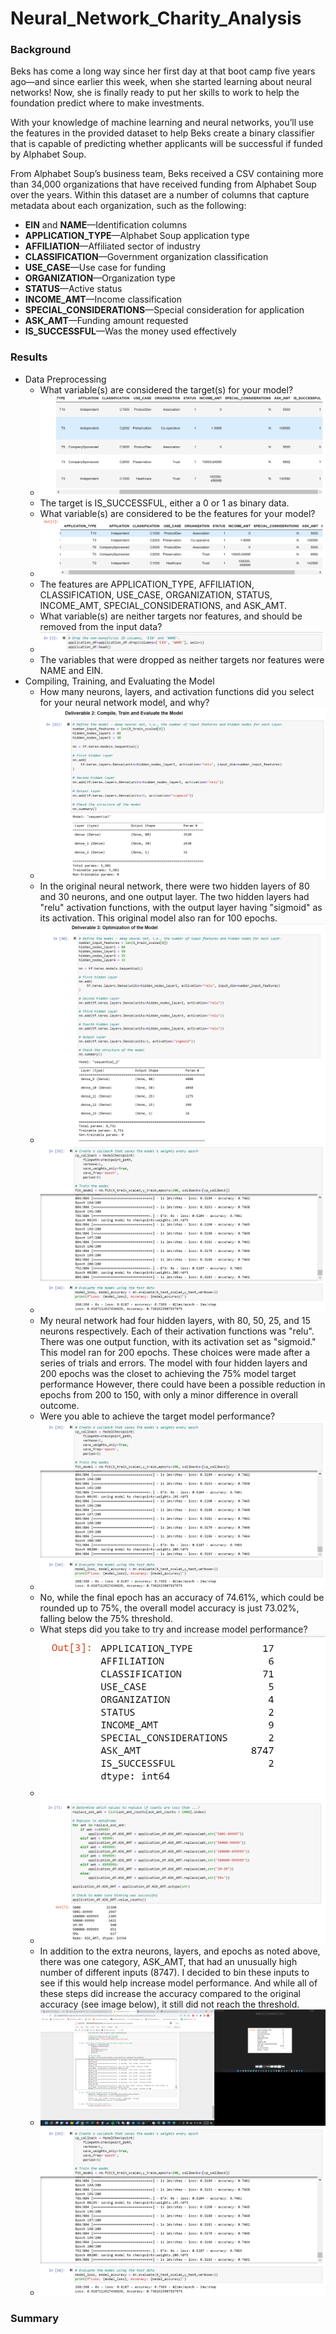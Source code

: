 # Neural_Network_Charity_Analysis

### Background

Beks has come a long way since her first day at that boot camp five years ago—and since earlier this week, when she started learning about neural networks! Now, she is finally ready to put her skills to work to help the foundation predict where to make investments.

With your knowledge of machine learning and neural networks, you’ll use the features in the provided dataset to help Beks create a binary classifier that is capable of predicting whether applicants will be successful if funded by Alphabet Soup.

From Alphabet Soup’s business team, Beks received a CSV containing more than 34,000 organizations that have received funding from Alphabet Soup over the years. Within this dataset are a number of columns that capture metadata about each organization, such as the following:

- **EIN** and **NAME**—Identification columns
- **APPLICATION_TYPE**—Alphabet Soup application type
- **AFFILIATION**—Affiliated sector of industry
- **CLASSIFICATION**—Government organization classification
- **USE_CASE**—Use case for funding
- **ORGANIZATION**—Organization type
- **STATUS**—Active status
- **INCOME_AMT**—Income classification
- **SPECIAL_CONSIDERATIONS**—Special consideration for application
- **ASK_AMT**—Funding amount requested
- **IS_SUCCESSFUL**—Was the money used effectively



### Results

- Data Preprocessing
  - What variable(s) are considered the target(s) for your model?
  - ![](https://github.com/labinskin/Neural_Network_Charity_Analysis/blob/main/Resources/Target.png)
  - The target is IS_SUCCESSFUL, either a 0 or 1 as binary data.
  - What variable(s) are considered to be the features for your model?
  - ![](https://github.com/labinskin/Neural_Network_Charity_Analysis/blob/main/Resources/Features.png)
  - The features are APPLICATION_TYPE, AFFILIATION, CLASSIFICATION, USE_CASE, ORGANIZATION, STATUS, INCOME_AMT, SPECIAL_CONSIDERATIONS, and ASK_AMT.
  - What variable(s) are neither targets nor features, and should be removed from the input data?
  - ![](https://github.com/labinskin/Neural_Network_Charity_Analysis/blob/main/Resources/Dropped.png)
  - The variables that were dropped as neither targets nor features were NAME and EIN.
- Compiling, Training, and Evaluating the Model
  - How many neurons, layers, and activation functions did you select for your neural network model, and why?
  - ![](https://github.com/labinskin/Neural_Network_Charity_Analysis/blob/main/Resources/Original_Model.png)
  - In the original neural network, there were two hidden layers of 80 and 30 neurons, and one output layer. The two hidden layers had "relu" activation functions, with the output layer having "sigmoid" as its activation. This original model also ran for 100 epochs.
  - ![](https://github.com/labinskin/Neural_Network_Charity_Analysis/blob/main/Resources/Revised_Model.png)
  - ![](https://github.com/labinskin/Neural_Network_Charity_Analysis/blob/main/Resources/Revised_200.png)
  - My neural network had four hidden layers, with 80, 50, 25, and 15 neurons respectively. Each of their activation functions was "relu". There was one output function, with its activation set as "sigmoid." This model ran for 200 epochs. These choices were made after a series of trials and errors. The model with four hidden layers and 200 epochs was the closet to achieving the 75% model target performance However, there could have been a possible reduction in epochs from 200 to 150, with only a minor difference in overall outcome.
  - Were you able to achieve the target model performance?
  - ![](https://github.com/labinskin/Neural_Network_Charity_Analysis/blob/main/Resources/Revised_200.png)
  - No, while the final epoch has an accuracy of 74.61%, which could be rounded up to 75%, the overall model accuracy is just 73.02%, falling below the 75% threshold.
  - What steps did you take to try and increase model performance?
  - ![](https://github.com/labinskin/Neural_Network_Charity_Analysis/blob/main/Resources/ASK_AMT_Total.png)
  - ![](https://github.com/labinskin/Neural_Network_Charity_Analysis/blob/main/Resources/ASK_AMT_Code.png)
  - In addition to the extra neurons, layers, and epochs as noted above, there was one category, ASK_AMT, that had an unusually high number of different inputs (8747). I decided to bin these inputs to see if this would help increase model performance. And while all of these steps did increase the accuracy compared to the original accuracy (see image below), it still did not reach the threshold.
  - ![](https://github.com/labinskin/Neural_Network_Charity_Analysis/blob/main/Resources/Original_Accuracy.png)
  - ![](https://github.com/labinskin/Neural_Network_Charity_Analysis/blob/main/Resources/Revised_200.png)
### Summary
